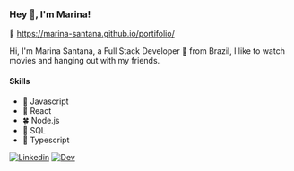 ### Hey 👋, I'm Marina!

👀 https://marina-santana.github.io/portifolio/

Hi, I'm Marina Santana, a Full Stack Developer 🚀 from Brazil, I like to watch movies and hanging out with my friends.

#### Skills
- 🌻 Javascript
- 🌷 React
- 🍀 Node.js
- 🌼 SQL
- 🌻 Typescript

[![Linkedin](https://user-images.githubusercontent.com/47863089/106393745-a3134680-63d7-11eb-8351-8d8a5775630a.png "Linkedin")](https://br.linkedin.com/public-profile/in/marina-santa-ana)
[![Dev](https://user-images.githubusercontent.com/47863089/106393768-b6261680-63d7-11eb-917e-0935d28dbabd.png "Dev")](https://dev.to/marinasantana/modais-com-react-js-5eh8)


<!--
**marina-santana/marina-santana** is a ✨ _special_ ✨ repository because its `README.md` (this file) appears on your GitHub profile.
-->
